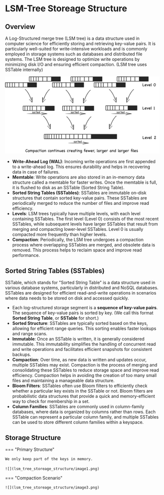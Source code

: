 # LSM-Tree Storeage Structure

## Overview

A Log-Structured merge tree (LSM tree) is a data structure used in computer science for efficiently storing and retrieving key-value pairs.
It is particularly well-suited for write-intensive workloads and is commonly employed in storage systems such as databases and distributed file systems.
The LSM tree is designed to optimize write operations by minimizing disk I/O and ensuring efficient compaction. (LSM tree uses SSTable internally)

![](lsm_tree_storeage_structure/image2.png)

- **Write-Ahead Log (WAL)**: Incoming write operations are first appended to a write-ahead log. This ensures durability and helps in recovering data in case of failures.
- **Memtable**: Write operations are also stored in an in-memory data structure called a memtable for faster writes. Once the memtable is full, it is flushed to disk as an SSTable (Sorted String Table).
- **Sorted String Tables (SSTables)**: SSTables are immutable on-disk structures that contain sorted key-value pairs. These SSTables are periodically merged to reduce the number of files and improve read efficiency.
- **Levels**: LSM trees typically have multiple levels, with each level containing SSTables. The first level (Level 0) consists of the most recent SSTables, while subsequent levels have larger SSTables that result from merging and compacting lower-level SSTables. Level 0 is usually compacted more frequently than higher levels.
- **Compaction**: Periodically, the LSM tree undergoes a compaction process where overlapping SSTables are merged, and obsolete data is removed. This process helps to reclaim space and improve read performance.

## Sorted String Tables (SSTables)

SSTable, which stands for "Sorted String Table" is a data structure used in various database systems, particularly in distributed and NoSQL databases.
SSTables are designed for efficient read-and-write operations in scenarios where data needs to be stored on disk and accessed quickly.

- Each log-structured storage segment is a **sequence of key-value pairs**. The sequence of key-value pairs is sorted by key. (We call this format **Sorted String Table**, or **SSTable** for short.)
- **Sorted Structure**: SSTables are typically sorted based on the keys, allowing for efficient range queries. This sorting enables faster lookups and range scans.
- **Immutable**: Once an SSTable is written, it is generally considered immutable. This immutability simplifies the handling of concurrent read and write operations and facilitates efficient snapshots for consistent backups.
- **Compaction**: Over time, as new data is written and updates occur, multiple SSTables may exist. Compaction is the process of merging and consolidating these SSTables to reduce storage space and improve read efficiency. Compaction helps in avoiding the creation of too many small files and maintaining a manageable data structure.
- **Bloom Filters**: SSTables often use Bloom filters to efficiently check whether a particular key exists in the SSTable or not. Bloom filters are probabilistic data structures that provide a quick and memory-efficient way to check for membership in a set.
- **Column Families**: SSTables are commonly used in column-family databases, where data is organized by columns rather than rows. Each SSTable can represent a particular column family, and multiple SSTables can be used to store different column families within a keyspace.

## Storage Structure

=== "Primary Structure"

    We only keep part of the keys in memory.

    ![](lsm_tree_storeage_structure/image1.png)

=== "Compaction Scenario"

    ![](lsm_tree_storeage_structure/image3.png)
